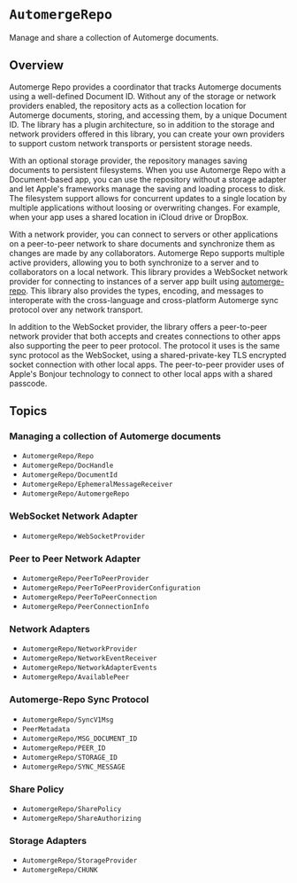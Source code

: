 # ``AutomergeRepo``

Manage and share a collection of Automerge documents.

## Overview

Automerge Repo provides a coordinator that tracks Automerge documents using a well-defined Document ID.
Without any of the storage or network providers enabled, the repository acts as a collection location for Automerge documents, storing, and accessing them, by a unique Document ID.
The library has a plugin architecture, so in addition to the storage and network providers offered in this library, you can create your own providers to support custom network transports or persistent storage needs.

With an optional storage provider, the repository manages saving documents to persistent filesystems.
When you use Automerge Repo with a Document-based app, you can use the repository without a storage adapter and let Apple's frameworks manage the saving and loading process to disk.
The filesystem support allows for concurrent updates to a single location by multiple applications without loosing or overwriting changes. 
For example, when your app uses a shared location in iCloud drive or DropBox.

With a network provider, you can connect to servers or other applications on a peer-to-peer network to share documents and synchronize them as changes are made by any collaborators.
Automerge Repo supports multiple active providers, allowing you to both synchronize to a server and to collaborators on a local network.
This library provides a WebSocket network provider for connecting to instances of a server app built using [automerge-repo](https://github.com/automerge/automerge-repo).
This library also provides the types, encoding, and messages to interoperate with the cross-language and cross-platform Automerge sync protocol over any network transport.

In addition to the WebSocket provider, the library offers a peer-to-peer network provider that both accepts and creates connections to other apps also supporting the peer to peer protocol.
The protocol it uses is the same sync protocol as the WebSocket, using a shared-private-key TLS encrypted socket connection with other local apps.
The peer-to-peer provider uses of Apple's Bonjour technology to connect to other local apps with a shared passcode. 

## Topics

### Managing a collection of Automerge documents

- ``AutomergeRepo/Repo``
- ``AutomergeRepo/DocHandle``
- ``AutomergeRepo/DocumentId``
- ``AutomergeRepo/EphemeralMessageReceiver``
- ``AutomergeRepo/AutomergeRepo``

### WebSocket Network Adapter

- ``AutomergeRepo/WebSocketProvider``

### Peer to Peer Network Adapter

- ``AutomergeRepo/PeerToPeerProvider``
- ``AutomergeRepo/PeerToPeerProviderConfiguration``
- ``AutomergeRepo/PeerToPeerConnection``
- ``AutomergeRepo/PeerConnectionInfo``

### Network Adapters

- ``AutomergeRepo/NetworkProvider``
- ``AutomergeRepo/NetworkEventReceiver``
- ``AutomergeRepo/NetworkAdapterEvents``
- ``AutomergeRepo/AvailablePeer``

### Automerge-Repo Sync Protocol

- ``AutomergeRepo/SyncV1Msg``
- ``PeerMetadata``
- ``AutomergeRepo/MSG_DOCUMENT_ID``
- ``AutomergeRepo/PEER_ID``
- ``AutomergeRepo/STORAGE_ID``
- ``AutomergeRepo/SYNC_MESSAGE``

### Share Policy

- ``AutomergeRepo/SharePolicy``
- ``AutomergeRepo/ShareAuthorizing``

### Storage Adapters

- ``AutomergeRepo/StorageProvider``
- ``AutomergeRepo/CHUNK``

